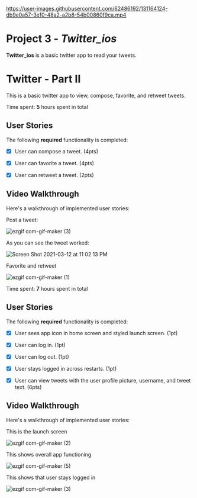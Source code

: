 

https://user-images.githubusercontent.com/62486192/131164124-db9e0a57-3e10-48a2-a2b8-54b00860f9ca.mp4

# Project 3 - *Twitter_ios*

**Twitter_ios** is a basic twitter app to read your tweets.

# Twitter - Part II

This is a basic twitter app to view, compose, favorite, and retweet tweets.

Time spent: **5** hours spent in total

## User Stories

The following **required** functionality is completed:

- [x] User can compose a tweet. (4pts)
- [x] User can favorite a tweet. (4pts)
- [x] User can retweet a tweet. (2pts)


## Video Walkthrough

Here's a walkthrough of implemented user stories:

Post a tweet:


![ezgif com-gif-maker (3)](https://user-images.githubusercontent.com/62486192/111019759-d5c13f00-8386-11eb-8b49-67e5ee05024e.gif)


As you can see the tweet worked:


![Screen Shot 2021-03-12 at 11 02 13 PM](https://user-images.githubusercontent.com/62486192/111019817-26389c80-8387-11eb-8a59-af013e1d2521.png)

Favorite and retweet


![ezgif com-gif-maker (1)](https://user-images.githubusercontent.com/62486192/111019525-5e3ee000-8385-11eb-8d28-f2a0dd7abb6b.gif)


Time spent: **7** hours spent in total

## User Stories

The following **required** functionality is completed:

- [x] User sees app icon in home screen and styled launch screen. (1pt)
- [x] User can log in. (1pt)
- [x] User can log out. (1pt)
- [x] User stays logged in across restarts. (1pt)
- [x] User can view tweets with the user profile picture, username, and tweet text. (6pts)


## Video Walkthrough

Here's a walkthrough of implemented user stories:

This is the launch screen

![ezgif com-gif-maker (2)](https://user-images.githubusercontent.com/62486192/110195527-64701200-7e03-11eb-92fa-7080ba0593d2.gif)

This shows overall app functioning

![ezgif com-gif-maker (5)](https://user-images.githubusercontent.com/62486192/110195635-23c4c880-7e04-11eb-8664-bb17825a8fd4.gif)

This shows that user stays logged in

![ezgif com-gif-maker (3)](https://user-images.githubusercontent.com/62486192/110195528-6639d580-7e03-11eb-8687-3c0055d156ec.gif)
